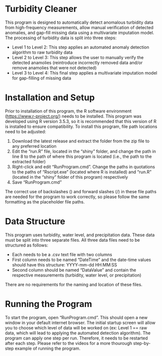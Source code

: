 # Turbidity Cleaner
 
This program is designed to automatically detect anomalous turbidity data from high-frequency measurements, allow manual verification of detected anomalies, and gap-fill missing data using a multivariate imputation model. The processing of turbidity data is split into three steps:
* Level 1 to Level 2: This step applies an automated anomaly detection algorithm to raw turbidity data
* Level 2 to Level 3: This step allows the user to manually verify the detected anamolies (reintroduce incorrectly removed data and/or remove anamolies that were not detected)
* Level 3 to Level 4: This final step applies a multivariate imputation model for gap-filling of missing data

# Installation and Setup
Prior to installation of this program, the R software environment (https://www.r-project.org/) needs to be installed. This program was developed using R version 3.5.3, so it is recommended that this version of R is installed to ensure compatibility. To install this program, file path locations need to be adjusted:
1.	Download the latest release and extract the folder from the zip file to any preferred location
2.	Edit the “run.R” file, located in the “shiny” folder, and change the path in line 8 to the path of where this program is located (i.e., the path to the extracted folder)
3.	Right-click and edit “RunProgram.cmd”. Change the paths in quotations to the paths of “Rscript.exe” (located where R is installed) and “run.R” (located in the “shiny” folder of this program) respectively
4.	Save “RunProgram.cmd”

The correct use of backslashes (\) and forward slashes (/) in these file paths are needed for the program to work correctly, so please follow the same formatting as the placeholder file paths.

# Data Structure
This program uses turbidity, water level, and precipitation data. These data must be split into three separate files. All three data files need to be structured as follows:
* Each needs to be a .csv text file with two columns
*	First column needs to be named “DateTime” and the date-time values should have this structure: YYYY-mm-dd HH:MM:SS
*	Second column should be named “DataValue” and contain the respective measurements (turbidity, water level, or precipitation)

There are no requirements for the naming and location of these files.

# Running the Program
To start the program, open “RunProgram.cmd”. This should open a new window in your default internet browser. The initial startup screen will allow you to choose which level of data will be worked on (ex: Level 1 == raw data, which will lead to applying the automated detection algorithm). The program can apply one step per run. Therefore, it needs to be restarted after each step. Please refer to the videos for a more thourough step-by-step example of running the program.
